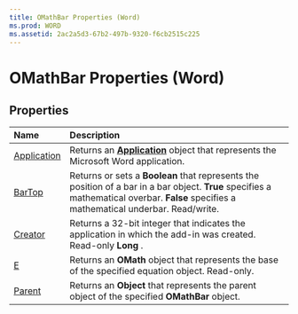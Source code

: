 ```yaml
---
title: OMathBar Properties (Word)
ms.prod: WORD
ms.assetid: 2ac2a5d3-67b2-497b-9320-f6cb2515c225
---
```



# OMathBar Properties (Word)

## Properties



|**Name**|**Description**|
|:-----|:-----|
|[Application](omathbar-application-property-word.md)|Returns an  **[Application](application-object-word.md)** object that represents the Microsoft Word application.|
|[BarTop](omathbar-bartop-property-word.md)|Returns or sets a  **Boolean** that represents the position of a bar in a bar object. **True** specifies a mathematical overbar. **False** specifies a mathematical underbar. Read/write.|
|[Creator](omathbar-creator-property-word.md)|Returns a 32-bit integer that indicates the application in which the add-in was created. Read-only  **Long** .|
|[E](omathbar-e-property-word.md)|Returns an  **OMath** object that represents the base of the specified equation object. Read-only.|
|[Parent](omathbar-parent-property-word.md)|Returns an  **Object** that represents the parent object of the specified **OMathBar** object.|

